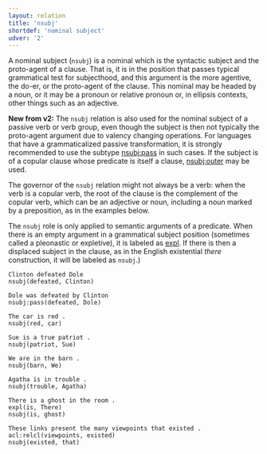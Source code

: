 ```yaml
---
layout: relation
title: 'nsubj'
shortdef: 'nominal subject'
udver: '2'
---
```


A nominal subject (`nsubj`) is a nominal which is the syntactic subject and the proto-agent of a clause.
That is, it is in the position that passes typical grammatical test for subjecthood, and this argument is the more agentive,
the do-er, or the proto-agent of the clause. This nominal may be headed by a noun, 
or it may be a pronoun or relative pronoun or, in ellipsis contexts, other things such as an adjective.

**New from v2:** The `nsubj` relation is also used for the nominal subject of a passive verb or verb group, even
though the subject is then not typically the proto-agent argument due to valency changing operations. For languages
that have a grammaticalized passive transformation, it is strongly recommended to use the subtype [nsubj:pass]() in 
such cases. If the subject is of a copular clause whose predicate is itself a clause, [nsubj:outer]() may be used.

The governor of the `nsubj` relation might not always be a verb: when
the verb is a copular verb, the root of the clause is the complement
of the copular verb, which can be an adjective or noun, including a noun marked by a preposition,
as in the examples below.

The `nsubj` role is only applied to semantic arguments of a predicate.
When there is an empty argument in a grammatical subject position (sometimes called a pleonastic or expletive),
it is labeled as [expl](). If there is then a displaced subject
in the clause, as in the English existential _there_ construction, it will be labeled as `nsubj`.)

~~~ sdparse
Clinton defeated Dole
nsubj(defeated, Clinton)
~~~

~~~ sdparse
Dole was defeated by Clinton
nsubj:pass(defeated, Dole)
~~~

~~~ sdparse
The car is red .
nsubj(red, car)
~~~

~~~ sdparse
Sue is a true patriot .
nsubj(patriot, Sue)
~~~

~~~ sdparse
We are in the barn .
nsubj(barn, We)
~~~

~~~ sdparse
Agatha is in trouble .
nsubj(trouble, Agatha)
~~~

~~~ sdparse
There is a ghost in the room .
expl(is, There)
nsubj(is, ghost)
~~~

~~~sdparse
These links present the many viewpoints that existed .
acl:relcl(viewpoints, existed)
nsubj(existed, that)
~~~

<!-- Interlanguage links updated Ne 5. května 2024, 18:21:26 CEST -->
